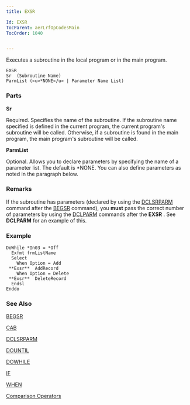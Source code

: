 ```yaml
---
title: EXSR

Id: EXSR
TocParent: aerLrfOpCodesMain
TocOrder: 1040


---
```


Executes a subroutine in the local program or in the main program.

```
EXSR
Sr  (Subroutine Name)
ParmList (<u>*NONE</u> | Parameter Name List)
```

### Parts

**Sr** 

Required. Specifies the name of the subroutine. If the subroutine name specified is defined in the current program, the current program's subroutine will be called. Otherwise, if a subroutine is found in the main program, the main program's subroutine will be called.


**ParmList** 

Optional. Allows you to declare parameters by specifying the name of a parameter list. The default is *NONE. You can also define parameters as noted in the paragraph below.


### Remarks
If the subroutine has parameters (declared by using the [DCLSRPARM](DCLSRPARM.html) command after the [BEGSR](BEGSR.html) command), you **must** pass the correct number of parameters by using the [DCLPARM](DCLPARM.html) commands after the **EXSR** . See **DCLPARM** for an example of this. 

### Example

```
DoWhile *In03 = *Off
  Exfmt frmListName
  Select
    When Option = Add
 **Exsr**  AddRecord
    When Option = Delete
 **Exsr**  DeleteRecord
  Endsl
Enddo
```

### See Also
[BEGSR](BEGSR.html)

[CAB](CAB.html)

[DCLSRPARM](DCLSRPARM.html)

[DOUNTIL](DOUNTIL.html)

[DOWHILE](DOWHILE.html)

[IF](IF.html)

[WHEN](WHEN.html)

[Comparison Operators](Comparison_Operators.html) 

